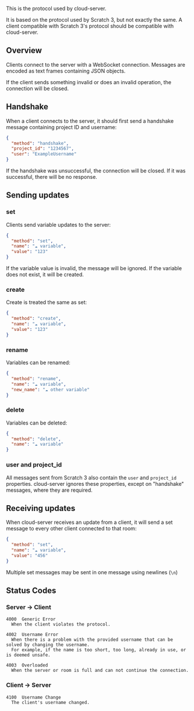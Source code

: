 This is the protocol used by cloud-server.

It is based on the protocol used by Scratch 3, but not exactly the same. A client compatible with Scratch 3's protocol should be compatible with cloud-server.

## Overview

Clients connect to the server with a WebSocket connection. Messages are encoded as text frames containing JSON objects.

If the client sends something invalid or does an invalid operation, the connection will be closed.

## Handshake

When a client connects to the server, it should first send a handshake message containing project ID and username:

```json
{
  "method": "handshake",
  "project_id": "1234567",
  "user": "ExampleUsername"
}
```

If the handshake was unsuccessful, the connection will be closed. If it was successful, there will be no response.

## Sending updates

### set

Clients send variable updates to the server:

```json
{
  "method": "set",
  "name": "☁ variable",
  "value": "123"
}
```

If the variable value is invalid, the message will be ignored. If the variable does not exist, it will be created.

### create

Create is treated the same as set:

```json
{
  "method": "create",
  "name": "☁ variable",
  "value": "123"
}
```

### rename

Variables can be renamed:

```json
{
  "method": "rename",
  "name": "☁ variable",
  "new_name": "☁ other variable"
}
```

### delete

Variables can be deleted:

```json
{
  "method": "delete",
  "name": "☁ variable"
}
```

### user and project_id

All messages sent from Scratch 3 also contain the `user` and `project_id` properties. cloud-server ignores these properties, except on "handshake" messages, where they are required.

## Receiving updates

When cloud-server receives an update from a client, it will send a set message to every other client connected to that room:

```json
{
  "method": "set",
  "name": "☁ variable",
  "value": "456"
}
```

Multiple set messages may be sent in one message using newlines (`\n`)

## Status Codes

### Server -> Client

```
4000  Generic Error
  When the client violates the protocol.

4002  Username Error
  When there is a problem with the provided username that can be solved by changing the username.
  For example, if the name is too short, too long, already in use, or is deemed unsafe.

4003  Overloaded
  When the server or room is full and can not continue the connection.
```

### Client -> Server

```
4100  Username Change
  The client's username changed.
```
